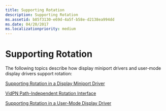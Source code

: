 ```yaml
---
title: Supporting Rotation
description: Supporting Rotation
ms.assetid: b85f3130-e69d-4a5f-b58e-d2138ea994dd
ms.date: 04/20/2017
ms.localizationpriority: medium
---
```


# Supporting Rotation


The following topics describe how display miniport drivers and user-mode display drivers support rotation:

[Supporting Rotation in a Display Miniport Driver](supporting-rotation-in-a-display-miniport-driver.md)

[VidPN Path-Independent Rotation Interface](https://docs.microsoft.com/windows-hardware/drivers/ddi/index)

[Supporting Rotation in a User-Mode Display Driver](supporting-rotation-in-a-user-mode-display-driver.md)

 

 





